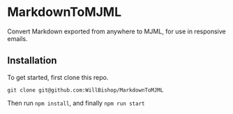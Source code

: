 # MarkdownToMJML

Convert Markdown exported from anywhere to MJML, for use in responsive emails.

## Installation

To get started, first clone this repo.

`git clone git@github.com:WillBishop/MarkdownToMJML`

Then run `npm install`, and finally `npm run start` 
